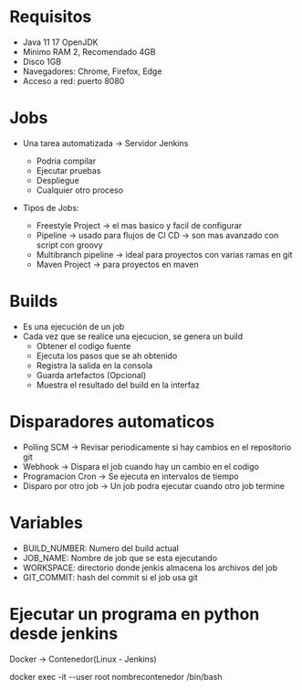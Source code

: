 
# Requisitos
- Java 11 17 OpenJDK
- Minimo RAM 2, Recomendado 4GB
- Disco 1GB
- Navegadores: Chrome, Firefox, Edge
- Acceso a red: puerto 8080

# Jobs
- Una tarea automatizada -> Servidor Jenkins
    - Podria compilar
    - Ejecutar pruebas
    - Despliegue
    - Cualquier otro proceso

- Tipos de Jobs:
    - Freestyle Project -> el mas basico y facil de configurar
    - Pipeline -> usado para flujos de CI CD -> son mas avanzado con script con groovy
    - Multibranch pipeline -> ideal para proyectos con varias ramas en git
    - Maven Project -> para proyectos en maven

# Builds
- Es una ejecución de un job
- Cada vez que se realice una ejecucion, se genera un build
    - Obtener el codigo fuente
    - Ejecuta los pasos que se ah obtenido
    - Registra la salida en la consola
    - Guarda artefactos (Opcional)
    - Muestra el resultado del build en la interfaz

# Disparadores automaticos
- Polling SCM -> Revisar periodicamente si hay cambios en el repositorio git
- Webhook -> Dispara el job cuando hay un cambio en el codigo
- Programacion Cron -> Se ejecuta en intervalos de tiempo
- Disparo por otro job -> Un job podra ejecutar cuando otro job termine

# Variables
- BUILD_NUMBER: Numero del build actual
- JOB_NAME: Nombre de job que se esta ejecutando
- WORKSPACE: directorio donde jenkis almacena los archivos del job
- GIT_COMMIT: hash del commit si el job usa git

# Ejecutar un programa en python desde jenkins
Docker -> Contenedor(Linux - Jenkins)

docker exec -it --user root nombrecontenedor /bin/bash